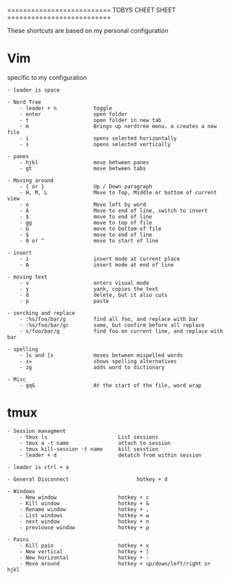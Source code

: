 ========================== TOBYS CHEET SHEET ==========================

These shortcuts are based on my personal configuration


# Vim

specific to my configuration

    - leader is space

    - Nerd Tree    
        - leader + n            toggle
        - enter                 open folder
        - t                     open folder in new tab
        - m                     Brings up nerdtree menu. a creates a new file
        - i                     opens selected horizontally   
        - s                     opens selected vertically
 
    - panes
        - hjkl                  move between panes
        - gt                    move between tabs
    
    - Moving around
        - { or }                Up / Down paragraph
        - H, M, L               Move to Top, Middle or bottom of current view
        - e                     Move left by word
        - A                     Move to end of line, switch to insert
        - $                     move to end of line
        - gg                    move to top of file
        - G                     move to bottom of file
        - $                     move to end of line
        - 0 or ^                move to start of line

    - insert
        - i                     insert mode at current place
        - A                     insert mode at end of line

    - moving text
        - v                     enters visual mode
        - y                     yank, copies the text
        - d                     delete, but it also cuts
        - p                     paste 

    - serching and replace
        - :%s/foo/bar/g         find all foo, and replace with bar
        - :%s/foo/bar/gc        same, but confirm before all replace
        - s/foo/bar/g           find foo on current line, and replace with bar

    - spelling
        - ]s and [s             moves between mispelled words
        - z=                    shows spelling alternatives
        - zg                    adds word to dictionary 

    - Misc
        - gqG                   At the start of the file, word wrap

# tmux

    - Session managment
        - tmux ls                       List sessions
        - tmux a -t name                attach to session
        - tmux kill-session -t name     kill sesstion
        - leader + d                    detatch from within session

    - leader is ctrl + a

    - General Disconnect                      hotkey + d

    - Windows
        - New window                    hotkey + c
        - Kill window                   hotkey + &
        - Rename window                 hotkey + ,
        - List windows                  hotkey + w
        - next window                   hotkey + n
        - previouse window              hotkey + p

    - Pains    
        - Kill pain                     hotkey + x
        - New vertical                  hotkey + |
        - New horizontal                hotkey + -
        - Move around                   hotkey + up/down/left/right or hjkl


